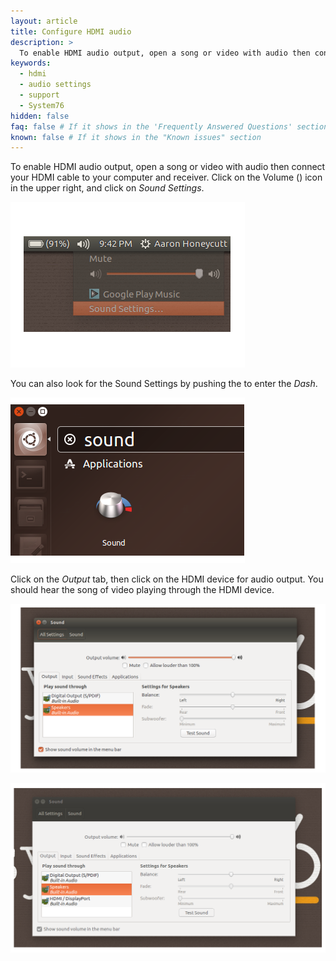 ```yaml
---
layout: article
title: Configure HDMI audio
description: >
  To enable HDMI audio output, open a song or video with audio then connect your HDMI cable to your computer and receiver. Click on the Volume (<i class='fa fa-volume-up'></i>) icon in the upper right, and click on _Sound Settings_. Click on the _Output_ tab, then click on the HDMI device for audio output.
keywords:
  - hdmi
  - audio settings
  - support
  - System76
hidden: false
faq: false # If it shows in the 'Frequently Answered Questions' section
known: false # If it shows in the "Known issues" section
---
```


To enable HDMI audio output, open a song or video with audio then connect your HDMI cable to your computer and receiver. Click on the Volume (<i class='fa fa-volume-up'></i>) icon in the upper right, and click on _Sound Settings_.

![Sound Menu](/images/hdmi-audio/sound-menu.png)

You can also look for the Sound Settings by pushing the <kbd><span class="fl-ubuntu-inverse"></span></kbd> to enter the _Dash_.

![Sound in Dash](/images/hdmi-audio/sound-dash.png)

Click on the _Output_ tab, then click on the HDMI device for audio output. You should hear the song of video playing through the HDMI device.

![Sound Settings](/images/hdmi-audio/sound-settings-default.png)

![Sound Settings](/images/hdmi-audio/sound-settings-hdmi.png)
